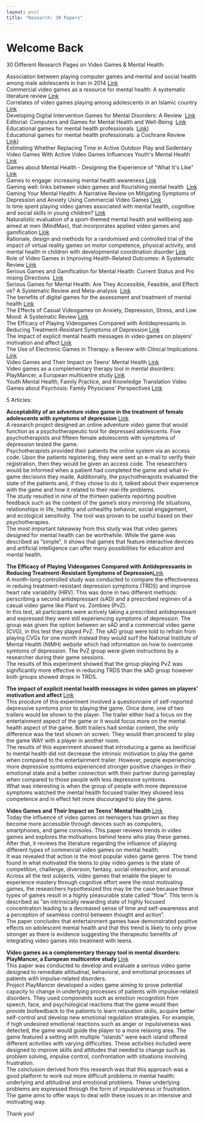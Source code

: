 ```yaml
---
layout: post
title: "Research: 30 Papers"
---
```


# Welcome Back

30 Different Research Pages on Video Games & Mental Health:

Association between playing computer games and mental and social health among male adolescents in Iran in 2014 [Link](https://www.ncbi.nlm.nih.gov/pmc/articles/PMC4815370/)\
Commercial video games as a resource for mental health: A systematic literature review [Link](https://www.tandfonline.com/doi/full/10.1080/0144929X.2021.1943524?casa_token=8n1R7MMcqzMAAAAA%3A4nm-I6bdQmHhtnLKve4_1Bu1Pwc026qcv30gDAHQR5ueivJVVzi5C763St8gRkLZyhgiwDboHsw2)\
Correlates of video games playing among adolescents in an Islamic country [Link](https://bmcpublichealth.biomedcentral.com/articles/10.1186/1471-2458-10-286)\
Developing Digital Intervention Games for Mental Disorders: A Review  [Link](https://www.liebertpub.com/doi/full/10.1089/g4h.2017.0150)\
Editorial: Computers and Games for Mental Health and Well-Being  [Link](https://www.frontiersin.org/articles/10.3389/fpsyt.2018.00141/full)\
Educational games for mental health professionals  [Link](https://www.cochranelibrary.com/cdsr/doi/10.1002/14651858.CD001471.pub2/full))\
Educational games for mental health professionals: a Cochrane Review  [Link](https://europepmc.org/article/med/17682590))\
Estimating Whether Replacing Time in Active Outdoor Play and Sedentary Video Games With Active Video Games Influences Youth's Mental Health [Link](https://www.sciencedirect.com/science/article/pii/S1054139X16301781?casa_token=Zh7CIMxYF_4AAAAA:zgeyx9meac7Vbt7BEUI3BJqlhDq7qtWjPS_ejjEwtWqK1diIJVfuOR824VavWCGFKmNuBrla)\
Games about Mental Health - Designing the Experience of "What It's Like" [Link](http://fdg2014.org/papers/fdg2014_demo_10.pdf)\
Games to engage: increasing mental health awareness [Link](https://nottingham-repository.worktribe.com/output/985032/games-to-engage-increasing-mental-health-awareness)\
Gaming well: links between video games and flourishing mental health  [Link](https://www.frontiersin.org/articles/10.3389/fpsyg.2014.00260/full)\
Gaming Your Mental Health: A Narrative Review on Mitigating Symptoms of Depression and Anxiety Using Commercial Video Games [Link](https://games.jmir.org/2021/2/e26575/)\
Is time spent playing video games associated with mental health, cognitive and social skills in young children? [Link](https://link.springer.com/article/10.1007/s00127-016-1179-6?source=post_page-----5d49aeb02811----------------------)\
Naturalistic evaluation of a sport-themed mental health and wellbeing app aimed at men (MindMax), that incorporates applied video games and gamification [Link](https://www.sciencedirect.com/science/article/pii/S2214782918300836)\
Rationale, design and methods for a randomised and controlled trial of the impact of virtual reality games on motor competence, physical activity, and mental health in children with developmental coordination disorder [Link](https://link.springer.com/article/10.1186/1471-2458-11-654)\
Role of Video Games in Improving Health-Related Outcomes: A Systematic Review [Link](https://www.sciencedirect.com/science/article/pii/S0749379712001729?casa_token=9XRXhKn62LgAAAAA:b5ZoDm3WAg_PgQYJ0seFRrBM9XGvc2PEj_JfPE988eqvU4yu5m8LY0bzLvnAWkq4GMTzreHL)\
Serious Games and Gamification for Mental Health: Current Status and Promising Directions  [Link](https://www.frontiersin.org/articles/10.3389/fpsyt.2016.00215/full)\
Serious Games for Mental Health: Are They Accessible, Feasible, and Effective? A Systematic Review and Meta-analysis  [Link](https://www.frontiersin.org/articles/10.3389/fpsyt.2016.00209/full)\
The benefits of digital games for the assessment and treatment of mental health [Link](https://pure.tue.nl/ws/portalfiles/portal/117577144/392_chi2016_mentalHealth_birk_mandryk_camera_ready.pdf)\
The Effects of Casual Videogames on Anxiety, Depression, Stress, and Low Mood: A Systematic Review [Link](https://www.liebertpub.com/doi/full/10.1089/g4h.2019.0132)\
The Efficacy of Playing Videogames Compared with Antidepressants in Reducing Treatment-Resistant Symptoms of Depression [Link](https://www.liebertpub.com/doi/full/10.1089/g4h.2019.0032)\
The impact of explicit mental health messages in video games on players' motivation and affect [Link](https://www.sciencedirect.com/science/article/pii/S0747563218300256?casa_token=_hNfCS2m_zwAAAAA:hGvYX41ylgwjO1JkS4_H3Nv_4tHa36nNJYtrYd2RATb_UGz9n7vuM7Yab2mwvttAya-OU3AO)\
The Use of Electronic Games in Therapy: a Review with Clinical Implications [Link](https://link.springer.com/content/pdf/10.1007/s11920-014-0520-6.pdf)\
Video Games and Their Impact on Teens' Mental Health [Link](https://link.springer.com/chapter/10.1007/978-3-319-69638-6_17)\
Video games as a complementary therapy tool in mental disorders: PlayMancer, a European multicentre study [Link](https://www.tandfonline.com/doi/full/10.3109/09638237.2012.664302)\
Youth Mental Health, Family Practice, and Knowledge Translation Video Games about Psychosis: Family Physicians' Perspectives [Link](https://www.ncbi.nlm.nih.gov/pmc/articles/PMC5642457/)

5 Articles:

**Acceptability of an adventure video game in the treatment of female adolescents with symptoms of depression** [Link](https://www.researchinpsychotherapy.org/index.php/rpsy/article/view/182)\
A research project designed an online adventure video game that would function as a psychotherapeutic tool for depressed adolescents. Five psychotherapists and fifteen female adolescents with symptoms of depression tested the game.\
Psychotherapists provided their patients the online system via an access code. Upon the patients registering, they were sent an e-mail to verify their registration, then they would be given an access code. The researchers would be informed when a patient had completed the game and what in-game decisions they made. Additionally, the psychotherapists evaluated the state of the patients and, if they chose to do it, talked about their experience with the game and how it related to their real-life problems.\
The study resulted in nine of the thirteen patients reporting positive feedback such as the content of the game’s story mirroring life situations, relationships in life, healthy and unhealthy behavior, social engagement, and ecological sensitivity. The tool was proven to be useful based on their psychotherapies.\
The most important takeaway from this study was that video games designed for mental health can be worthwhile. While the game was described as “simple”, it shows that games that feature interactive devices and artificial intelligence can offer many possibilities for education and mental health.

**The Efficacy of Playing Videogames Compared with Antidepressants in Reducing Treatment-Resistant Symptoms of Depression**[Link](https://www.liebertpub.com/doi/full/10.1089/g4h.2019.0032)\
A month-long controlled study was conducted to compare the effectiveness in reduing treatment-resistant depression symptoms (TRDS) and improve heart rate variability (HRV). This was done in two different methods: perscribing a second antidepressant (sAD) and a prescribed regimen of a casual video game like Plant vs. Zombies (PvZ).\
In this test, all participants were actively taking a prescribed antidepressant and expressed they were still experiencing symptoms of depression. The group was given the option between an sAD and a commercial video game (CVG), in this test they played PvZ. The sAD group were told to refrain from playing CVGs for one month instead they would surf the National Institute of Mental Health (NIMH) website which had information on how to overcome symtoms of depression. The PvZ group were given instructions by a researcher during their game sessions.\
The results of this experiment showed that the group playing PvZ was significantly more effective in reducing TRDS than the sAD group however both groups showed drops in TRDS.

**The impact of explicit mental health messages in video games on players' motivation and affect** [Link](https://www.sciencedirect.com/science/article/pii/S0747563218300256?casa_token=_hNfCS2m_zwAAAAA:hGvYX41ylgwjO1JkS4_H3Nv_4tHa36nNJYtrYd2RATb_UGz9n7vuM7Yab2mwvttAya-OU3AO)\
This procdure of this experiment involved a questionnaire of self-reported depressive symtoms prior to playing the game. Once done, one of two trailers would be shown to the player. The trailer either had a focus on the entertainment aspect of the game or it would focus more on the mental health aspect of the game. Both trailers had similar content, the only difference was the text shown on screen. They would then proceed to play the game WAY with a player in another room.\
The results of this experiment showed that introducing a game as benificial to mental health did not decrease the intrinsic motivation to play the game when compared to the entertainment trailer. However, people experiencing more depressive symtoms experienced stronger positive changes in their emotional state and a better connection with their partner during gameplay when compared to those people with less depressive symtoms.\
What was interesting is when the group of people with more depressive symptoms watched the mental health focused trailer they showed less competence and in effect felt more discouraged to play the game. 

**Video Games and Their Impact on Teens' Mental Health** [Link](https://link.springer.com/chapter/10.1007/978-3-319-69638-6_17)\
Today the influence of video games on teenagers has grown as they become more accessible through devices such as computers, smartphones, and game consoles. This paper reviews trends in video games and explores the motivations behind teens who play these games. After that, it reviews the literature regarding the influence of playing different types of commercial video games on mental health.\
It was revealed that action is the most popular video game genre. The trend found in what motivated the teens to play video games is the state of competition, challenge, diversion, fantasy, social interaction, and arousal. Across all the test subjects, video games that enable the player to experience mastery through cognitive effort were the most motivating games, the researchers hypothesized this may be the case because these types of games result in a highly pleasurable state called “flow”. This term is described as “an intrinsically rewarding state of highly focused concentration leading to a decreased sense of time and self-awareness and a perception of seamless control between thought and action”.\
The paper concludes that entertainment games have demonstrated positive effects on adolescent mental health and that this trend is likely to only grow stronger as there is evidence suggesting the therapeutic benefits of integrating video games into treatment with teens.

**Video games as a complementary therapy tool in mental disorders: PlayMancer, a European multicentre study** [Link](https://www.tandfonline.com/doi/full/10.3109/09638237.2012.664302)\
This paper was conducted to develop and evaluate a serious video game designed to remediate attitudinal, behavioral, and emotional processes of patients with impulse-related disorders.\
Project PlayMancer developed a video game aiming to prove potential capacity to change in underlying processes of patients with impulse-related disorders. They used components such as emotion recognition from speech, face, and psychological reactions that the game would then provide biofeedback to the patients to learn relaxation skills, acquire better self-control and develop new emotional regulation strategies. For example, if high undesired emotional reactions such as anger or inpulsiveness was detected, the game would guide the player to a more relaxing area. The game featured a setting with multiple “islands” were each island offered different activities with varying difficulties. These activities included were designed to improve skills and attitudes that needed to change such as problem solving, impulse control, confrontation with situations involving frustration.\
The conclusion derived from this research was that this approach was a good platform to work out more difficult problems in mental health: underlying and attitudinal and emotional problems. These underlying problems are expressed through the form of impulsiveness or frustration. The game aims to offer ways to deal with these issues in an intensive and motivating way.

Thank you!
